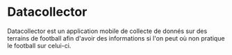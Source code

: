 # Datacollector
Datacollector  est un application mobile de collecte de donnés sur des terrains de football afin d'avoir des informations si l'on peut où non pratique le football sur celui-ci.
